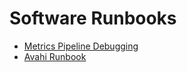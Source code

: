 # Software Runbooks

- [Metrics Pipeline Debugging](./Metrics_Pipeline_Debugging.md)
- [Avahi Runbook](./Avahi_Runbook.md)
